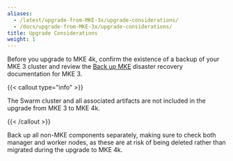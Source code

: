 ```yaml
---
aliases:
  - /latest/upgrade-from-MKE-3x/upgrade-considerations/
  - /docs/upgrade-from-MKE-3x/upgrade-considerations/
title: Upgrade Considerations
weight: 1
---
```


Before you upgrade to MKE 4k, confirm the existence of a backup of your MKE 3
cluster and review the [Back up
MKE](https://docs.mirantis.com/mke/current/ops/disaster-recovery.html) disaster
recovery documentation for MKE 3.

{{< callout type="info" >}}

The Swarm cluster and all associated artifacts are not included in the upgrade from MKE 3 to MKE 4k.

{{< /callout >}}

Back up all non-MKE components separately, making sure to check both manager
and worker nodes, as these are at risk of being deleted rather than migrated
during the upgrade to MKE 4k.

